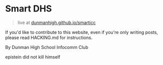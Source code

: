 # Smart DHS
> live at [dunmanhigh.github.io/smarticc](https://dunmanhigh.github.io/smarticc) 

If you'd like to contribute to this website, even if you're only writing posts, please read HACKING.md for instructions.

By Dunman High School Infocomm Club

epistein did not kill himself
